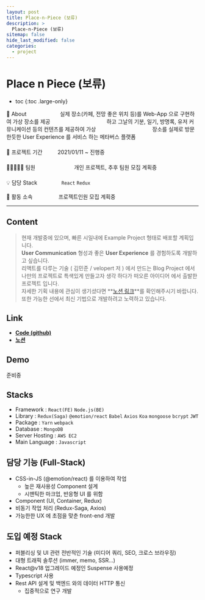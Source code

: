 ```yaml
---
layout: post
title: Place-n-Piece (보류)
description: >
  Place-n-Piece (보류)
sitemap: false
hide_last_modified: false
categories:
  - project
---
```


# Place n Piece (보류)

<style>

#modalLayer {
  z-index: 500;
  position: fixed;
  background: rgba(0, 0, 0, 0.8);
  width: 100%;
  height: 100%;
  top: 0;
  left: 0;
}

.modalBox {
  width: 81%;
  height: auto;
  position: relative;
  text-align: center;
  left: 7.5%;
  top: 0;
  position: sticky;
  margin: 0;
  margin-top: 1.5%
}

.modalImg {
  display: block;
}

.btnBox {
  position: relative;
  left: 7.5%;
  width: 81%;
  height: auto;
}

#closeButton {
  display: block;
  float: right;
}

#closeButton:hover {
  cursor: pointer;
}

.slickImg:hover {
  cursor: -webkit-zoom-in;
}

.modalImg:hover {
  cursor: grabbing;
}

</style>

<script>
  $(document).ready(function() {
    $('.main_center').slick({
      autoplay : true, /*자동으로 슬라이딩됨*/
      dots : true, /* 하단 점 버튼 */
      speed : 700, /* 이미지가 슬라이딩시 걸리는 시간 */
      infinite : true,
      autoplaySpeed : 5000, /* 이미지가 다른 이미지로 넘어 갈때의 텀 */
      arrows : true,
      slidesToShow : 1,
      slidesToScroll : 1,
      touchMove : false, /* 마우스 클릭으로 끌어서 슬라이딩 가능여부 */
      nextArrows : true, /* 넥스트버튼 */
      prevArrows : true,
      arrow : true, /*false면 좌우 버튼 없음, true면 좌우 버튼 보임*/
      fade : false
    });
  });

  function modal () {
    const modLayerElem = document.querySelector("#modalLayer");
    const modBox = document.querySelector(".modalBox");
    const modImg = document.querySelector(".modalImg");
    modLayerElem.style.display = "block";

    $(function(){
      $('.modalBox').slick({
      autoplay : false, /*자동으로 슬라이딩됨*/
      dots : true, /* 하단 점 버튼 */
      speed : 700, /* 이미지가 슬라이딩시 걸리는 시간 */
      infinite : true,
      autoplaySpeed : 5000, /* 이미지가 다른 이미지로 넘어 갈때의 텀 */
      arrows : true,
      slidesToShow : 1,
      slidesToScroll : 1,
      touchMove : true, /* 마우스 클릭으로 끌어서 슬라이딩 가능여부 */
      nextArrows : true, /* 넥스트버튼 */
      prevArrows : true,
      arrow : true, /*false면 좌우 버튼 없음, true면 좌우 버튼 보임*/
      fade : false
      });
    });
  };

  function modClose () {
    const modLayerElem = document.querySelector("#modalLayer");
    modLayerElem.style.display = "none";
  }
</script>

- toc
  {:toc .large-only}

🔎 About 　　　　　　실제 장소(카페, 전망 좋은 위치 등)를 Web-App 으로 구현하여 가상 장소를 제공
　　　　　　　　　　 하고 그날의 기분, 일기, 방명록, 유저 커뮤니케이션 등의 컨텐츠를 제공하여 가상
　　　　　　　　　　 장소를 실제로 방문한듯한 User Experience 를 서비스 하는 메타버스 플랫폼 \
　 \
📅 프로젝트 기간 　　 &nbsp;2021/01/11 ~ 진행중 \
　 \
👨🏽‍🤝‍👨🏻 팀원　　　　　　　 개인 프로젝트, 추후 팀원 모집 계획중 \
　 \
💡 담당 Stack 　　　　&nbsp;`React` `Redux` \
 \
🏢 활동 소속　　　　 &nbsp; 프로젝트인원 모집 계획중

---

<div class="main_center">

</div>

## Content

> 현재 개발중에 있으며, 빠른 시일내에 Example Project 형태로 배포할 계획입니다. \
> **User Communication** 형성과 좋은 **User Experience** 를 경험하도록 개발하고 싶습니다. \
> 리액트를 다루는 기술 ( 김민준 / velopert 저 ) 에서 만드는 Blog Project 에서 나만의 프로젝트로 특색있게 만들고자 생각 하다가 떠오른 아이디어 에서 출발한 프로젝트 입니다. \
> 자세한 기획 내용에 관심이 생기셨다면 **[노션 링크](https://www.notion.so/f52736647b8741328d8194ce78fade7a)**를 확인해주시기 바랍니다. \
> 또한 가능한 선에서 최신 기법으로 개발하려고 노력하고 있습니다.

## Link

- **[Code (github)](https://github.com/steven-yn/Place-n-Piece)**
- **[노션](https://www.notion.so/f52736647b8741328d8194ce78fade7a)**

## Demo

준비중

## Stacks

- Framework : `React(FE)` `Node.js(BE)`
- Library : `Redux(Saga)` `@emotion/react` `Babel` `Axios` `Koa` `mongoose` `bcrypt` `JWT`
- Package : `Yarn` `webpack`
- Database : `MongoDB`
- Server Hosting : `AWS EC2`
- Main Language : `Javascript`

## 담당 기능 (Full-Stack)

- CSS-in-JS (@emotion/react) 를 이용하여 작업
  - 높은 재사용성 Component 설계
  - 시맨틱한 마크업, 반응형 UI 를 위함
- Component (UI, Container, Redux)
- 비동기 작업 처리 (Redux-Saga, Axios)
- 가능한한 UX 에 초점을 맞춘 front-end 개발

## 도입 예정 Stack

- 퍼블리싱 및 UI 관련 전반적인 기술 (미디어 쿼리, SEO, 크로스 브라우징)
- 대형 트래픽 솔루션 (immer, memo, SSR...)
- React@v18 업그레이드 예정인 Suspense 사용예정
- Typescript 사용
- Rest API 설계 및 백엔드 와의 데이터 HTTP 통신
  - 집중적으로 연구 개발

<div id="modalLayer" style="display: none">
<div>
